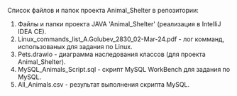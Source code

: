 Список файлов и папок проекта Animal_Shelter в репозитории: 

1. Файлы и папки проекта JAVA 'Animal_Shelter' (реализация в IntelliJ IDEA CE). 
2. Linux_commands_list_A.Golubev_2830_02-Mar-24.pdf - лог комманд, использованых для задания по Linux.
3. Pets.drawio - диаграмма наследования классов (для проекта Animal_Shelter).
4. MySQL_Animals_Script.sql - скрипт MySQL WorkBench для задания по MySQL.
5. All_Animals.csv - результат выполнения скрипта MySQL.
